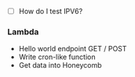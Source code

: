 - [ ] How do I test IPV6?

### Lambda

- Hello world endpoint GET / POST
- Write cron-like function
- Get data into Honeycomb

